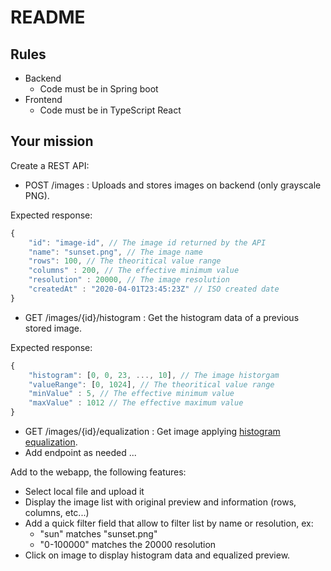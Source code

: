 # README #

## Rules 

- Backend
    - Code must be in Spring boot
- Frontend
    - Code must be in TypeScript React
    

## Your mission

Create a REST API:

- POST /images : Uploads and stores images on backend (only grayscale PNG).

Expected response:
```javascript
{
    "id": "image-id", // The image id returned by the API
    "name": "sunset.png", // The image name
    "rows": 100, // The theoritical value range
    "columns" : 200, // The effective minimum value
    "resolution" : 20000, // The image resolution
    "createdAt" : "2020-04-01T23:45:23Z" // ISO created date
}
```

- GET /images/{id}/histogram : Get the histogram data of a previous stored image.

Expected response:
```javascript
{ 
    "histogram": [0, 0, 23, ..., 10], // The image historgam
    "valueRange": [0, 1024], // The theoritical value range
    "minValue" : 5, // The effective minimum value
    "maxValue" : 1012 // The effective maximum value
}
```

- GET /images/{id}/equalization : Get image applying [histogram equalization](https://en.wikipedia.org/wiki/Histogram_equalization).
- Add endpoint as needed ...
    

Add to the webapp, the following features:

- Select local file and upload it
- Display the image list with original preview and information (rows, columns, etc...)
- Add a quick filter field that allow to filter list by name or resolution, ex:
    - "sun" matches "sunset.png"
    - "0-100000" matches the 20000 resolution
- Click on image to display histogram data and equalized preview.
